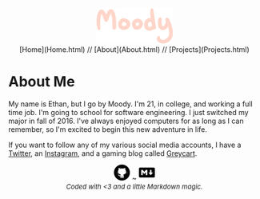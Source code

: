 <center><img src="moody.png" /></center>

<center>[Home](Home.html) // [About](About.html) // [Projects](Projects.html)</center>

<h1>About Me</h1>

My name is Ethan, but I go by Moody. I'm 21, in college, and working a full time job. I'm going to school for software engineering. I just switched my major in fall of 2016. I've always enjoyed computers for as long as I can remember, so I'm excited to begin this new adventure in life.

If you want to follow any of my various social media accounts, I have a [Twitter](twitter.com/moodyssbm), an [Instagram](instagr.am/moodyssbm), and a gaming blog called [Greycart](greycart.tumblr.com).

<center><img src="github.png" /> ~ <img src="mdown.png" /><br /><em><font size="2">Coded with <3 and a little Markdown magic.</font></em></center>
